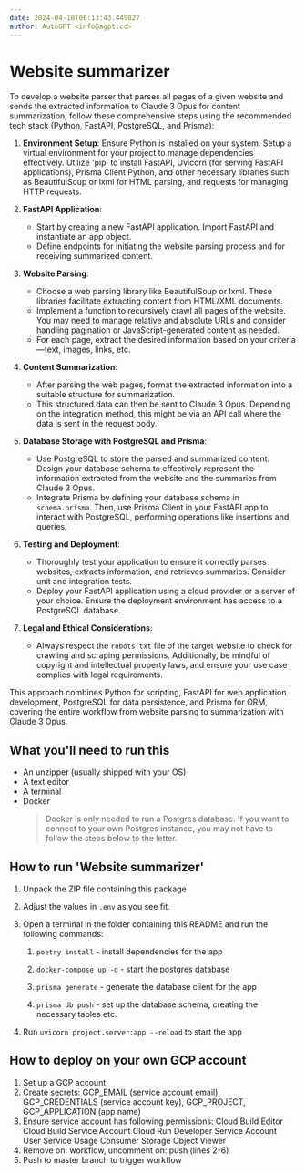 ```yaml
---
date: 2024-04-18T06:13:43.449827
author: AutoGPT <info@agpt.co>
---
```


# Website summarizer

To develop a website parser that parses all pages of a given website and sends the extracted information to Claude 3 Opus for content summarization, follow these comprehensive steps using the recommended tech stack (Python, FastAPI, PostgreSQL, and Prisma):

1. **Environment Setup**: Ensure Python is installed on your system. Setup a virtual environment for your project to manage dependencies effectively. Utilize 'pip' to install FastAPI, Uvicorn (for serving FastAPI applications), Prisma Client Python, and other necessary libraries such as BeautifulSoup or lxml for HTML parsing, and requests for managing HTTP requests.

2. **FastAPI Application**:
   - Start by creating a new FastAPI application. Import FastAPI and instantiate an app object.
   - Define endpoints for initiating the website parsing process and for receiving summarized content.

3. **Website Parsing**:
   - Choose a web parsing library like BeautifulSoup or lxml. These libraries facilitate extracting content from HTML/XML documents.
   - Implement a function to recursively crawl all pages of the website. You may need to manage relative and absolute URLs and consider handling pagination or JavaScript-generated content as needed.
   - For each page, extract the desired information based on your criteria—text, images, links, etc.

4. **Content Summarization**:
   - After parsing the web pages, format the extracted information into a suitable structure for summarization.
   - This structured data can then be sent to Claude 3 Opus. Depending on the integration method, this might be via an API call where the data is sent in the request body.

5. **Database Storage with PostgreSQL and Prisma**:
   - Use PostgreSQL to store the parsed and summarized content. Design your database schema to effectively represent the information extracted from the website and the summaries from Claude 3 Opus.
   - Integrate Prisma by defining your database schema in `schema.prisma`. Then, use Prisma Client in your FastAPI app to interact with PostgreSQL, performing operations like insertions and queries.

6. **Testing and Deployment**:
   - Thoroughly test your application to ensure it correctly parses websites, extracts information, and retrieves summaries. Consider unit and integration tests.
   - Deploy your FastAPI application using a cloud provider or a server of your choice. Ensure the deployment environment has access to a PostgreSQL database.

7. **Legal and Ethical Considerations**:
   - Always respect the `robots.txt` file of the target website to check for crawling and scraping permissions. Additionally, be mindful of copyright and intellectual property laws, and ensure your use case complies with legal requirements.

This approach combines Python for scripting, FastAPI for web application development, PostgreSQL for data persistence, and Prisma for ORM, covering the entire workflow from website parsing to summarization with Claude 3 Opus.

## What you'll need to run this
* An unzipper (usually shipped with your OS)
* A text editor
* A terminal
* Docker
  > Docker is only needed to run a Postgres database. If you want to connect to your own
  > Postgres instance, you may not have to follow the steps below to the letter.


## How to run 'Website summarizer'

1. Unpack the ZIP file containing this package

2. Adjust the values in `.env` as you see fit.

3. Open a terminal in the folder containing this README and run the following commands:

    1. `poetry install` - install dependencies for the app

    2. `docker-compose up -d` - start the postgres database

    3. `prisma generate` - generate the database client for the app

    4. `prisma db push` - set up the database schema, creating the necessary tables etc.

4. Run `uvicorn project.server:app --reload` to start the app

## How to deploy on your own GCP account
1. Set up a GCP account
2. Create secrets: GCP_EMAIL (service account email), GCP_CREDENTIALS (service account key), GCP_PROJECT, GCP_APPLICATION (app name)
3. Ensure service account has following permissions: 
    Cloud Build Editor
    Cloud Build Service Account
    Cloud Run Developer
    Service Account User
    Service Usage Consumer
    Storage Object Viewer
4. Remove on: workflow, uncomment on: push (lines 2-6)
5. Push to master branch to trigger workflow
